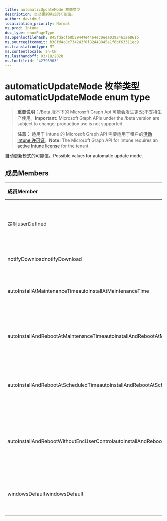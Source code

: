 ```yaml
---
title: automaticUpdateMode 枚举类型
description: 自动更新模式的可能值。
author: davidmu1
localization_priority: Normal
ms.prod: Intune
doc_type: enumPageType
ms.openlocfilehash: 845fdacfb0b29449e4464ec0eea03924632e861b
ms.sourcegitcommit: b38fd4c8c734243f6f82448045a1f6bf63311ec9
ms.translationtype: MT
ms.contentlocale: zh-CN
ms.lasthandoff: 03/18/2020
ms.locfileid: "42795903"
---
```

# <a name="automaticupdatemode-enum-type"></a><span data-ttu-id="b6c65-103">automaticUpdateMode 枚举类型</span><span class="sxs-lookup"><span data-stu-id="b6c65-103">automaticUpdateMode enum type</span></span>

> <span data-ttu-id="b6c65-104">**重要说明：**/Beta 版本下的 Microsoft Graph Api 可能会发生更改;不支持生产使用。</span><span class="sxs-lookup"><span data-stu-id="b6c65-104">**Important:** Microsoft Graph APIs under the /beta version are subject to change; production use is not supported.</span></span>

> <span data-ttu-id="b6c65-105">**注意：** 适用于 Intune 的 Microsoft Graph API 需要适用于租户的[活动 Intune 许可证](https://go.microsoft.com/fwlink/?linkid=839381)。</span><span class="sxs-lookup"><span data-stu-id="b6c65-105">**Note:** The Microsoft Graph API for Intune requires an [active Intune license](https://go.microsoft.com/fwlink/?linkid=839381) for the tenant.</span></span>

<span data-ttu-id="b6c65-106">自动更新模式的可能值。</span><span class="sxs-lookup"><span data-stu-id="b6c65-106">Possible values for automatic update mode.</span></span>

## <a name="members"></a><span data-ttu-id="b6c65-107">成员</span><span class="sxs-lookup"><span data-stu-id="b6c65-107">Members</span></span>
|<span data-ttu-id="b6c65-108">成员</span><span class="sxs-lookup"><span data-stu-id="b6c65-108">Member</span></span>|<span data-ttu-id="b6c65-109">值</span><span class="sxs-lookup"><span data-stu-id="b6c65-109">Value</span></span>|<span data-ttu-id="b6c65-110">说明</span><span class="sxs-lookup"><span data-stu-id="b6c65-110">Description</span></span>|
|:---|:---|:---|
|<span data-ttu-id="b6c65-111">定制</span><span class="sxs-lookup"><span data-stu-id="b6c65-111">userDefined</span></span>|<span data-ttu-id="b6c65-112">0</span><span class="sxs-lookup"><span data-stu-id="b6c65-112">0</span></span>|<span data-ttu-id="b6c65-113">用户定义，默认值，无意向。</span><span class="sxs-lookup"><span data-stu-id="b6c65-113">User Defined, default value, no intent.</span></span>|
|<span data-ttu-id="b6c65-114">notifyDownload</span><span class="sxs-lookup"><span data-stu-id="b6c65-114">notifyDownload</span></span>|<span data-ttu-id="b6c65-115">1</span><span class="sxs-lookup"><span data-stu-id="b6c65-115">1</span></span>|<span data-ttu-id="b6c65-116">下载时通知。</span><span class="sxs-lookup"><span data-stu-id="b6c65-116">Notify on download.</span></span>|
|<span data-ttu-id="b6c65-117">autoInstallAtMaintenanceTime</span><span class="sxs-lookup"><span data-stu-id="b6c65-117">autoInstallAtMaintenanceTime</span></span>|<span data-ttu-id="b6c65-118">双面</span><span class="sxs-lookup"><span data-stu-id="b6c65-118">2</span></span>|<span data-ttu-id="b6c65-119">在维护时间自动安装。</span><span class="sxs-lookup"><span data-stu-id="b6c65-119">Auto-install at maintenance time.</span></span>|
|<span data-ttu-id="b6c65-120">autoInstallAndRebootAtMaintenanceTime</span><span class="sxs-lookup"><span data-stu-id="b6c65-120">autoInstallAndRebootAtMaintenanceTime</span></span>|<span data-ttu-id="b6c65-121">第三章</span><span class="sxs-lookup"><span data-stu-id="b6c65-121">3</span></span>|<span data-ttu-id="b6c65-122">在维护时间自动安装和重启。</span><span class="sxs-lookup"><span data-stu-id="b6c65-122">Auto-install and reboot at maintenance time.</span></span>|
|<span data-ttu-id="b6c65-123">autoInstallAndRebootAtScheduledTime</span><span class="sxs-lookup"><span data-stu-id="b6c65-123">autoInstallAndRebootAtScheduledTime</span></span>|<span data-ttu-id="b6c65-124">4 </span><span class="sxs-lookup"><span data-stu-id="b6c65-124">4</span></span>|<span data-ttu-id="b6c65-125">在计划的时间自动安装和重启。</span><span class="sxs-lookup"><span data-stu-id="b6c65-125">Auto-install and reboot at scheduled time.</span></span>|
|<span data-ttu-id="b6c65-126">autoInstallAndRebootWithoutEndUserControl</span><span class="sxs-lookup"><span data-stu-id="b6c65-126">autoInstallAndRebootWithoutEndUserControl</span></span>|<span data-ttu-id="b6c65-127">5 </span><span class="sxs-lookup"><span data-stu-id="b6c65-127">5</span></span>|<span data-ttu-id="b6c65-128">在没有最终用户控件的情况下自动安装和重启</span><span class="sxs-lookup"><span data-stu-id="b6c65-128">Auto-install and restart without end-user control</span></span>|
|<span data-ttu-id="b6c65-129">windowsDefault</span><span class="sxs-lookup"><span data-stu-id="b6c65-129">windowsDefault</span></span>|<span data-ttu-id="b6c65-130">6 </span><span class="sxs-lookup"><span data-stu-id="b6c65-130">6</span></span>|<span data-ttu-id="b6c65-131">重置为 Windows 默认值。</span><span class="sxs-lookup"><span data-stu-id="b6c65-131">Reset to Windows default value.</span></span>|



